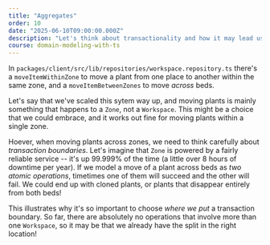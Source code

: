```yaml
---
title: "Aggregates"
order: 10
date: "2025-06-10T09:00:00.000Z"
description: "Let's think about transactionality and how it may lead us to design our semantic actions and data models"
course: domain-modeling-with-ts
---
```


In `packages/client/src/lib/repositories/workspace.repository.ts` there's a `moveItemWithinZone` to move a plant from one place to another within the same zone, and a `moveItemBetweenZones` to move _across_ beds.

Let's say that we've scaled this sytem way up, and moving plants is mainly something that happens to a `Zone`, not a `Workspace`. This might be a choice that we could embrace, and it works out fine for moving plants within a single zone.

Hoever, when moving plants across zones, we need to think carefully about _transaction boundaries_. Let's imagine that `Zone` is powered by a fairly reliable service -- it's up 99.999% of the time (a little over 8 hours of downtime per year). If we model a move of a plant across beds as _two atomic operations_, timetimes one of them will succeed and the other will fail. We could end up with cloned plants, or plants that disappear entirely from both beds!

This illustrates why it's so important to choose _where we put_ a transaction boundary. So far, there are absolutely no operations that involve more than one `Workspace`, so it may be that we already have the split in the right location!
